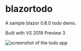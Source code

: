 # blazortodo
A sample blazor 0.8.0 todo demo.

Built with VS 2019 Preview 3

![screenshot of the todo app](https://i.imgur.com/klcJgL3.png)
